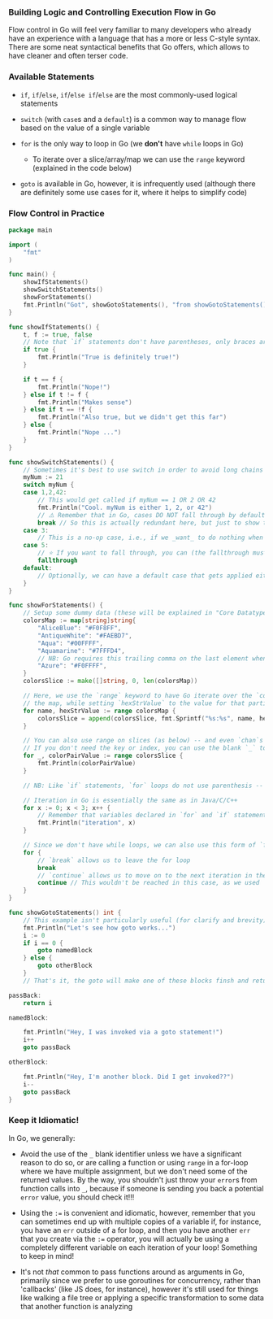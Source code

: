 ### Building Logic and Controlling Execution Flow in Go

Flow control in Go will feel very familiar to many developers who already have an experience with a language that has a more or less C-style syntax. There are some neat syntactical benefits that Go offers, which allows to have cleaner and often terser code.

### Available Statements

* `if`, `if`/`else`, `if`/`else if`/`else` are the most commonly-used logical statements

* `switch` (with `case`s and a `default`) is a common way to manage flow based on the value of a single variable

* `for` is the only way to loop in Go (we **don't** have `while` loops in Go)
    
    * To iterate over a slice/array/map we can use the `range` keyword (explained in the code below)

* `goto` is available in Go, however, it is infrequently used (although there are definitely some use cases for it, where it helps to simplify code)

### Flow Control in Practice

```go
package main

import (
    "fmt"
)

func main() {
    showIfStatements()
    showSwitchStatements()
    showForStatements()
    fmt.Println("Got", showGotoStatements(), "from showGotoStatements()")
}

func showIfStatements() {
    t, f := true, false
    // Note that `if` statements don't have parentheses, only braces around the code block
    if true {
        fmt.Println("True is definitely true!")
    }

    if t == f {
        fmt.Println("Nope!")
    } else if t != f {
        fmt.Println("Makes sense")
    } else if t == !f {
        fmt.Println("Also true, but we didn't get this far")
    } else {
        fmt.Println("Nope ...")
    }
}

func showSwitchStatements() {
    // Sometimes it's best to use switch in order to avoid long chains of if/else if/else's
    myNum := 21
    switch myNum {
    case 1,2,42:
        // This would get called if myNum == 1 OR 2 OR 42 
        fmt.Println("Cool. myNum is either 1, 2, or 42")
        // ⚠️ Remember that in Go, cases DO NOT fall through by default!
        break // So this is actually redundant here, but just to show that we _can_ manually break as well
    case 3:
        // This is a no-op case, i.e., if we _want_ to do nothing when myNum == 3
    case 5:
        // ⭐ If you want to fall through, you can (the fallthrough must be the last line of that case)
        fallthrough
    default:
        // Optionally, we can have a default case that gets applied either via an explicit fallthrough or when no case matches
    }
}

func showForStatements() {
    // Setup some dummy data (these will be explained in "Core Datatypes" so don't worry if they are unfamiliar right now)
    colorsMap := map[string]string{
        "AliceBlue": "#F0F8FF",
        "AntiqueWhite": "#FAEBD7",
        "Aqua": "#00FFFF",
        "Aquamarine": "#7FFFD4",
        // NB: Go requires this trailing comma on the last element when initializing values over multiple lines
        "Azure": "#F0FFFF",
    }
    colorsSlice := make([]string, 0, len(colorsMap))

    // Here, we use the `range` keyword to have Go iterate over the `colorsMap` and set `name` to the "key" in
    // the map, while setting `hexStrValue` to the value for that particular key in the map.
    for name, hexStrValue := range colorsMap {
        colorsSlice = append(colorsSlice, fmt.Sprintf("%s:%s", name, hexStrValue))
    }

    // You can also use range on slices (as below) -- and even `chan`s (explained further in concurrency)
    // If you don't need the key or index, you can use the blank `_` to ignore it
    for _, colorPairValue := range colorsSlice {
        fmt.Println(colorPairValue)
    }

    // NB: Like `if` statements, `for` loops do not use parenthesis -- just braces around the inner block

    // Iteration in Go is essentially the same as in Java/C/C++
    for x := 0; x < 3; x++ {
        // Remember that variables declared in `for` and `if` statements or blocks are scoped to that block 
        fmt.Println("iteration", x)
    }

    // Since we don't have while loops, we can also use this form of `for` to create infinite loops
    for {
        // `break` allows us to leave the for loop
        break
        // `continue` allows us to move on to the next iteration in the loop (leaving the current iteration)
        continue // This wouldn't be reached in this case, as we used `break` to leave above
    }
}

func showGotoStatements() int {
    // This example isn't particularly useful (for clarify and brevity)
    fmt.Println("Let's see how goto works...")
    i := 0
    if i == 0 {
        goto namedBlock
    } else {
        goto otherBlock
    }
    // That's it, the goto will make one of these blocks finsh and return from the function

passBack:
    return i

namedBlock:

    fmt.Println("Hey, I was invoked via a goto statement!")
    i++
    goto passBack

otherBlock:

    fmt.Println("Hey, I'm another block. Did I get invoked??")
    i--
    goto passBack
}

```

### Keep it Idiomatic!

In Go, we generally:

* Avoid the use of the `_` blank identifier unless we have a significant reason to do so, or are calling a function or using `range` in a for-loop where we have multiple assignment, but we don't need some of the returned values. By the way, you shouldn't just throw your `error`s from function calls into `_`, because if someone is sending you back a potential `error` value, you should check it!!!

* Using the `:=` is convenient and idiomatic, however, remember that you can sometimes end up with multiple copies of a variable if, for instance, you have an `err` outside of a for loop, and then you have another `err` that you create via the `:=` operator, you will actually be using a completely different variable on each iteration of your loop! Something to keep in mind! 

* It's not _that_ common to pass functions around as arguments in Go, primarily since we prefer to use goroutines for concurrency, rather than 'callbacks' (like JS does, for instance), however it's still used for things like walking a file tree or applying a specific transformation to some data that another function is analyzing

